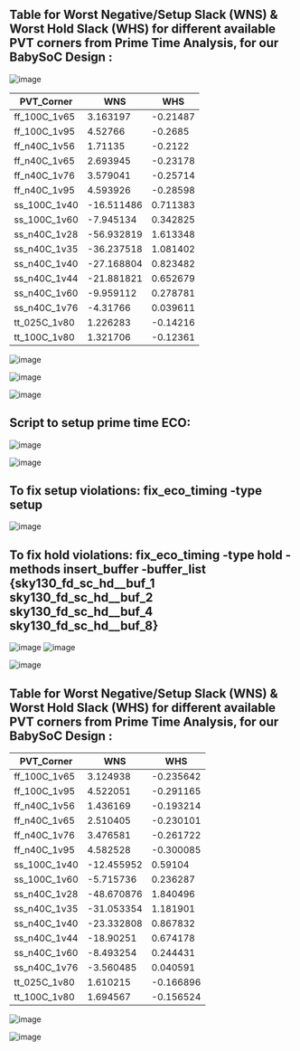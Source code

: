 ## Table for Worst Negative/Setup Slack (WNS) & Worst Hold Slack (WHS) for different available PVT corners from Prime Time Analysis, for our BabySoC Design :

![image](https://github.com/user-attachments/assets/644fc41f-7059-47ac-b8f2-8b129848b9f2)

| PVT_Corner   | WNS         | WHS       |
| ------------ | ----------- | --------- |
| ff_100C_1v65 | 3.163197    | \-0.21487 |
| ff_100C_1v95 | 4.52766     | \-0.2685  |
| ff_n40C_1v56 | 1.71135     | \-0.2122  |
| ff_n40C_1v65 | 2.693945    | \-0.23178 |
| ff_n40C_1v76 | 3.579041    | \-0.25714 |
| ff_n40C_1v95 | 4.593926    | \-0.28598 |
| ss_100C_1v40 | \-16.511486 | 0.711383  |
| ss_100C_1v60 | \-7.945134  | 0.342825  |
| ss_n40C_1v28 | \-56.932819 | 1.613348  |
| ss_n40C_1v35 | \-36.237518 | 1.081402  |
| ss_n40C_1v40 | \-27.168804 | 0.823482  |
| ss_n40C_1v44 | \-21.881821 | 0.652679  |
| ss_n40C_1v60 | \-9.959112  | 0.278781  |
| ss_n40C_1v76 | \-4.31766   | 0.039611  |
| tt_025C_1v80 | 1.226283    | \-0.14216 |
| tt_100C_1v80 | 1.321706    | \-0.12361 |

![image](https://github.com/user-attachments/assets/91989dfa-3e6e-46da-bc52-e8488d0d6f90)

![image](https://github.com/user-attachments/assets/66f05421-d5d4-4a60-b026-1cd6d7db2660)

![image](https://github.com/user-attachments/assets/f3caa7b6-1d99-4cde-a94e-160467d9ec62)

## Script to setup prime time ECO:

![image](https://github.com/user-attachments/assets/e2ac9e12-fe1b-4022-aae9-3d891556afb9)

![image](https://github.com/user-attachments/assets/9b4044fb-0bf9-48b7-adc0-3b20afb80be7)

## To fix setup violations: fix_eco_timing -type setup

![image](https://github.com/user-attachments/assets/de314d97-e4f8-42b8-8d4f-78024476bfc7)

## To fix hold violations: fix_eco_timing -type hold -methods insert_buffer -buffer_list {sky130_fd_sc_hd__buf_1 sky130_fd_sc_hd__buf_2 sky130_fd_sc_hd__buf_4 sky130_fd_sc_hd__buf_8}

![image](https://github.com/user-attachments/assets/cb371f1d-8ba2-4f8d-a6cf-f59a168a64c9)
![image](https://github.com/user-attachments/assets/ae6fbe9d-80d7-48c7-b6af-b573da87ffc9)

![image](https://github.com/user-attachments/assets/87630d17-21a4-495f-b825-52e2c5582bf4)

## Table for Worst Negative/Setup Slack (WNS) & Worst Hold Slack (WHS) for different available PVT corners from Prime Time Analysis, for our BabySoC Design :

| PVT_Corner   | WNS         | WHS        |
| ------------ | ----------- | ---------- |
| ff_100C_1v65 | 3.124938    | \-0.235642 |
| ff_100C_1v95 | 4.522051    | \-0.291165 |
| ff_n40C_1v56 | 1.436169    | \-0.193214 |
| ff_n40C_1v65 | 2.510405    | \-0.230101 |
| ff_n40C_1v76 | 3.476581    | \-0.261722 |
| ff_n40C_1v95 | 4.582528    | \-0.300085 |
| ss_100C_1v40 | \-12.455952 | 0.59104    |
| ss_100C_1v60 | \-5.715736  | 0.236287   |
| ss_n40C_1v28 | \-48.670876 | 1.840496   |
| ss_n40C_1v35 | \-31.053354 | 1.181901   |
| ss_n40C_1v40 | \-23.332808 | 0.867832   |
| ss_n40C_1v44 | \-18.90251  | 0.674178   |
| ss_n40C_1v60 | \-8.493254  | 0.244431   |
| ss_n40C_1v76 | \-3.560485  | 0.040591   |
| tt_025C_1v80 | 1.610215    | \-0.166896 |
| tt_100C_1v80 | 1.694567    | \-0.156524 |


![image](https://github.com/user-attachments/assets/614545e6-d5fe-4f27-948c-604d6ca14e97)


![image](https://github.com/user-attachments/assets/30034718-1662-43df-86b4-38f4b3706d1a)

